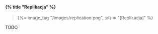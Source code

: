 #### {% title "Replikacja" %}

<blockquote>
 {%= image_tag "/images/replication.png", :alt => "[Replikacja]" %}
</blockquote>

TODO
